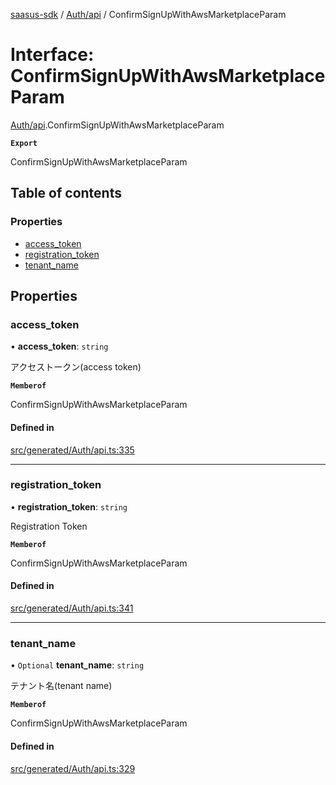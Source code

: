 [saasus-sdk](../README.md) / [Auth/api](../modules/Auth_api.md) / ConfirmSignUpWithAwsMarketplaceParam

# Interface: ConfirmSignUpWithAwsMarketplaceParam

[Auth/api](../modules/Auth_api.md).ConfirmSignUpWithAwsMarketplaceParam

**`Export`**

ConfirmSignUpWithAwsMarketplaceParam

## Table of contents

### Properties

- [access\_token](Auth_api.ConfirmSignUpWithAwsMarketplaceParam.md#access_token)
- [registration\_token](Auth_api.ConfirmSignUpWithAwsMarketplaceParam.md#registration_token)
- [tenant\_name](Auth_api.ConfirmSignUpWithAwsMarketplaceParam.md#tenant_name)

## Properties

### access\_token

• **access\_token**: `string`

アクセストークン(access token)

**`Memberof`**

ConfirmSignUpWithAwsMarketplaceParam

#### Defined in

[src/generated/Auth/api.ts:335](https://github.com/saasus-platform/saasus-sdk-javascript/blob/55abc15/src/generated/Auth/api.ts#L335)

___

### registration\_token

• **registration\_token**: `string`

Registration Token

**`Memberof`**

ConfirmSignUpWithAwsMarketplaceParam

#### Defined in

[src/generated/Auth/api.ts:341](https://github.com/saasus-platform/saasus-sdk-javascript/blob/55abc15/src/generated/Auth/api.ts#L341)

___

### tenant\_name

• `Optional` **tenant\_name**: `string`

テナント名(tenant name)

**`Memberof`**

ConfirmSignUpWithAwsMarketplaceParam

#### Defined in

[src/generated/Auth/api.ts:329](https://github.com/saasus-platform/saasus-sdk-javascript/blob/55abc15/src/generated/Auth/api.ts#L329)
